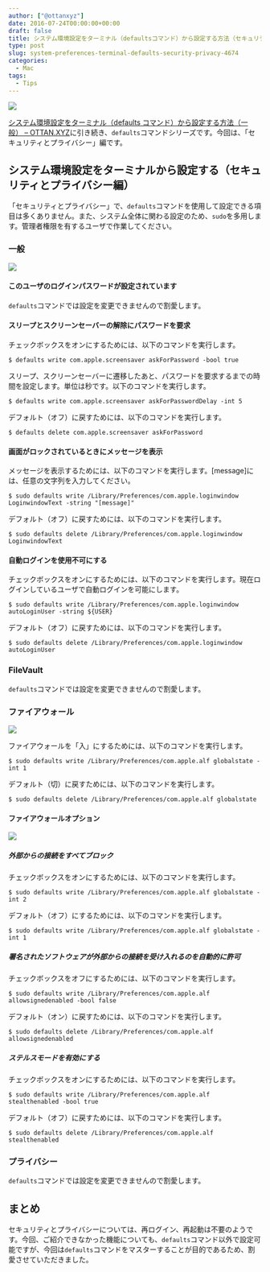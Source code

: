```yaml
---
author: ["@ottanxyz"]
date: 2016-07-24T00:00:00+00:00
draft: false
title: システム環境設定をターミナル（defaultsコマンド）から設定する方法（セキュリティとプライバシー）
type: post
slug: system-preferences-terminal-defaults-security-privacy-4674
categories:
  - Mac
tags:
  - Tips
---
```


![](160723-5793034aea10a.jpg)

[システム環境設定をターミナル（defaults コマンド）から設定する方法（一般） – OTTAN.XYZ](/posts/2016/07/system-preferences-terminal-defaults-2-4643/)に引き続き、`defaults`コマンドシリーズです。今回は、「セキュリティとプライバシー」編です。

## システム環境設定をターミナルから設定する（セキュリティとプライバシー編）

「セキュリティとプライバシー」で、`defaults`コマンドを使用して設定できる項目は多くありません。また、システム全体に関わる設定のため、`sudo`を多用します。管理者権限を有するユーザで作業してください。

### 一般

![](160724-57946be7d8b72.png)

#### このユーザのログインパスワードが設定されています

`defaults`コマンドでは設定を変更できませんので割愛します。

#### スリープとスクリーンセーバーの解除にパスワードを要求

チェックボックスをオンにするためには、以下のコマンドを実行します。

    $ defaults write com.apple.screensaver askForPassword -bool true

スリープ、スクリーンセーバーに遷移したあと、パスワードを要求するまでの時間を設定します。単位は秒です。以下のコマンドを実行します。

    $ defaults write com.apple.screensaver askForPasswordDelay -int 5

デフォルト（オフ）に戻すためには、以下のコマンドを実行します。

    $ defaults delete com.apple.screensaver askForPassword

#### 画面がロックされているときにメッセージを表示

メッセージを表示するためには、以下のコマンドを実行します。[message]には、任意の文字列を入力してください。

    $ sudo defaults write /Library/Preferences/com.apple.loginwindow LoginwindowText -string "[message]"

デフォルト（オフ）に戻すためには、以下のコマンドを実行します。

    $ sudo defaults delete /Library/Preferences/com.apple.loginwindow LoginwindowText

#### 自動ログインを使用不可にする

チェックボックスをオンにするためには、以下のコマンドを実行します。現在ログインしているユーザで自動ログインを可能にします。

    $ sudo defaults write /Library/Preferences/com.apple.loginwindow autoLoginUser -string ${USER}

デフォルト（オフ）に戻すためには、以下のコマンドを実行します。

    $ sudo defaults delete /Library/Preferences/com.apple.loginwindow autoLoginUser

### FileVault

`defaults`コマンドでは設定を変更できませんので割愛します。

### ファイアウォール

![](160724-57946dc61cbe7.png)

ファイアウォールを「入」にするためには、以下のコマンドを実行します。

    $ sudo defaults write /Library/Preferences/com.apple.alf globalstate -int 1

デフォルト（切）に戻すためには、以下のコマンドを実行します。

    $ sudo defaults delete /Library/Preferences/com.apple.alf globalstate

#### ファイアウォールオプション

![](160724-57946e009681d.png)

##### 外部からの接続をすべてブロック

チェックボックスをオンにするためには、以下のコマンドを実行します。

    $ sudo defaults write /Library/Preferences/com.apple.alf globalstate -int 2

デフォルト（オフ）にするためには、以下のコマンドを実行します。

    $ sudo defaults write /Library/Preferences/com.apple.alf globalstate -int 1

##### 署名されたソフトウェアが外部からの接続を受け入れるのを自動的に許可

チェックボックスをオフにするためには、以下のコマンドを実行します。

    $ sudo defaults write /Library/Preferences/com.apple.alf allowsignedenabled -bool false

デフォルト（オン）に戻すためには、以下のコマンドを実行します。

    $ sudo defaults delete /Library/Preferences/com.apple.alf allowsignedenabled

##### ステルスモードを有効にする

チェックボックスをオンにするためには、以下のコマンドを実行します。

    $ sudo defaults write /Library/Preferences/com.apple.alf stealthenabled -bool true

デフォルト（オフ）に戻すためには、以下のコマンドを実行します。

    $ sudo defaults delete /Library/Preferences/com.apple.alf stealthenabled

### プライバシー

`defaults`コマンドでは設定を変更できませんので割愛します。

## まとめ

セキュリティとプライバシーについては、再ログイン、再起動は不要のようです。今回、ご紹介できなかった機能についても、`defaults`コマンド以外で設定可能ですが、今回は`defaults`コマンドをマスターすることが目的であるため、割愛させていただきました。
